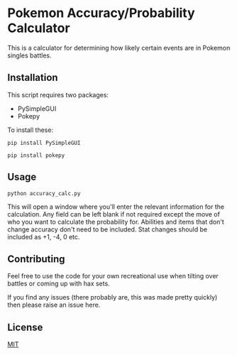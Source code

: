 # Pokemon Accuracy/Probability Calculator

This is a calculator for determining how likely certain events are in Pokemon singles battles.

## Installation

This script requires two packages:
- PySimpleGUI
- Pokepy

To install these:

```
pip install PySimpleGUI
```

```
pip install pokepy
```

## Usage

```
python accuracy_calc.py
```

This will open a window where you'll enter the relevant information for the calculation. Any field can be left blank if not required except the move of who you want to calculate the probability for. Abilities and items that don't change accuracy don't need to be included. Stat changes should be included as +1, -4, 0 etc.

## Contributing

Feel free to use the code for your own recreational use when tilting over battles or coming up with hax sets. 

If you find any issues (there probably are, this was made pretty quickly) then please raise an issue here.

## License
[MIT](https://choosealicense.com/licenses/mit/)
